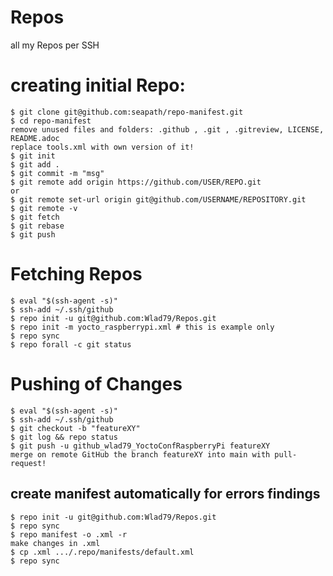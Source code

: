 # Repos
all my Repos per SSH

# creating initial Repo:
```
$ git clone git@github.com:seapath/repo-manifest.git
$ cd repo-manifest
remove unused files and folders: .github , .git , .gitreview, LICENSE, README.adoc
replace tools.xml with own version of it!
$ git init
$ git add .
$ git commit -m "msg"
$ git remote add origin https://github.com/USER/REPO.git
or
$ git remote set-url origin git@github.com/USERNAME/REPOSITORY.git
$ git remote -v
$ git fetch
$ git rebase
$ git push
```

# Fetching Repos
```
$ eval "$(ssh-agent -s)"
$ ssh-add ~/.ssh/github
$ repo init -u git@github.com:Wlad79/Repos.git
$ repo init -m yocto_raspberrypi.xml # this is example only
$ repo sync
$ repo forall -c git status
```

# Pushing of Changes
```
$ eval "$(ssh-agent -s)"
$ ssh-add ~/.ssh/github
$ git checkout -b "featureXY"
$ git log && repo status
$ git push -u github_wlad79_YoctoConfRaspberryPi featureXY
merge on remote GitHub the branch featureXY into main with pull-request!
```

## create manifest automatically for errors findings
```
$ repo init -u git@github.com:Wlad79/Repos.git
$ repo sync
$ repo manifest -o .xml -r
make changes in .xml
$ cp .xml .../.repo/manifests/default.xml
$ repo sync
```
